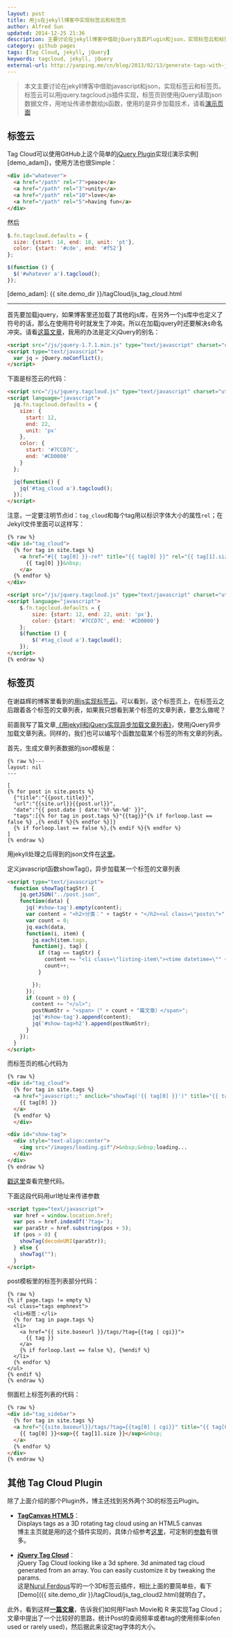 ```yaml
---
layout: post
title: 用js在jekyll博客中实现标签云和标签页
author: Alfred Sun
updated: 2014-12-25 21:36
description: 主要讨论在jekyll博客中借助jQuery及其Plugin和json，实现标签云和标签页。标签云可以用jquery.tagcloud.js插件实现，标签页则使用jQuery读取json数据文件，用地址传递参数给js函数，使用的是异步加载技术
category: github pages
tags: [Tag Cloud, jekyll, jQuery]
keywords: tagcloud, jekyll, jQuery
external-url: http://yanping.me/cn/blog/2013/02/13/generate-tags-with-js-in-jekyll-blog/
---
```


> 本文主要讨论在jekyll博客中借助javascript和json，实现标签云和标签页。标签云可以用jquery.tagcloud.js插件实现，标签页则使用jQuery读取json数据文件，用地址传递参数给js函数，使用的是异步加载技术，请看[演示页面](http://art.yanping.me/tags/)


## 标签云

Tag Cloud可以使用GitHub上这个简单的[jQuery Plugin][]实现([演示实例][demo_adam])，使用方法也很Simple：

```html
<div id="whatever">
  <a href="/path" rel="7">peace</a>
  <a href="/path" rel="3">unity</a>
  <a href="/path" rel="10">love</a>
  <a href="/path" rel="5">having fun</a>
</div>
```

然后

```js
$.fn.tagcloud.defaults = {
  size: {start: 14, end: 18, unit: 'pt'},
  color: {start: '#cde', end: '#f52'}
};

$(function () {
  $('#whatever a').tagcloud();
});
```

[jQuery Plugin]: https://github.com/addywaddy/jquery.tagcloud.js
[demo_adam]: {{ site.demo_dir }}/tagCloud/js_tag_cloud.html

* * * * * *

首先要加载jquery，如果博客里还加载了其他的js库，在另外一个js库中也定义了符号的话，那么在使用符号时就发生了冲突。所以在加载jquery时还要解决`$`命名冲突。请看[这篇文章](http://www.cnblogs.com/RascallySnake/archive/2010/05/07/1729417.html)，我用的办法是定义jQuery的别名：

```html
<script src="/js/jquery-1.7.1.min.js" type="text/javascript" charset="utf-8"></script>
<script type="text/javascript">
  var jq = jQuery.noConflict();
</script>
```

<!--more-->

下面是标签云的代码：

```html
<script src="/js/jquery.tagcloud.js" type="text/javascript" charset="utf-8"></script>
<script language="javascript">
  jq.fn.tagcloud.defaults = {
    size: {
      start: 12,
      end: 22,
      unit: 'px'
    },
    color: {
      start: '#7CCD7C',
      end: '#CD0000'
    }
  };

  jq(function() {
    jq('#tag_cloud a').tagcloud();
  });
</script>
```

注意，一定要注明节点id：`tag_cloud`和每个tag用以标识字体大小的属性`rel`；在Jekyll文件里面可以这样写：

```html
{% raw %}
<div id="tag_cloud">
  {% for tag in site.tags %}
	<a href="#{{ tag[0] }}-ref" title="{{ tag[0] }}" rel="{{ tag[1].size }}">
	  {{ tag[0] }}&nbsp;
	</a>
  {% endfor %}
</div>

<script src="/js/jquery.tagcloud.js" type="text/javascript" charset="utf-8"></script> 
<script language="javascript">
	$.fn.tagcloud.defaults = {
		size: {start: 12, end: 22, unit: 'px'},
		color: {start: '#7CCD7C', end: '#CD0000'}
	};
	$(function () {
		$('#tag_cloud a').tagcloud();
	});
</script>
{% endraw %}
```


## 标签页

在谢益辉的博客里看到的[用js实现标签云](http://yihui.name/cn/tags/)。可以看到，这个标签页上，在标签云之后跟着各个标签的文章列表，如果我只想看到某个标签的文章列表，要怎么做呢？

前面我写了篇文章[《用jekyll和jQuery实现异步加载文章列表》](http://alfred-sun.github.io/blog/2014/12/11/jekykll-jquery-asyn-load/)，使用jQuery异步加载文章列表。同样的，我们也可以编写个函数加载某个标签的所有文章的列表。

首先，生成文章列表数据的json模板是：

```
{% raw %}---
layout: nil
---

[
{% for post in site.posts %}
  {"title":"{{post.title}}",
  "url":"{{site.url}}{{post.url}}",
  "date":"{{ post.date | date:'%Y-%m-%d' }}",
  "tags":[{% for tag in post.tags %}"{{tag}}"{% if forloop.last == false %} ,{% endif %}{% endfor %}]}
  {% if forloop.last == false %},{% endif %}{% endfor %}
]
{% endraw %}
```

用jekyll处理之后得到的json文件在[这里](http://art.yanping.me/post.json)。

定义javascript函数showTag()，异步加载某一个标签的文章列表

```html
<script type="text/javascript">
  function showTag(tagStr) {
    jq.getJSON("../post.json",
    function(data) {
      jq('#show-tag').empty(content);
      var content = "<h2>分类：" + tagStr + "</h2><ul class=\"posts\">";
      var count = 0;
      jq.each(data,
      function(i, item) {
        jq.each(item.tags,
        function(j, tag) {
          if (tag == tagStr) {
            content += "<li class=\"listing-item\"><time datetime=\"" + item.date + "\">" + item.date + "</time><a href=\"" + item.url + "\">" + item.title + "</a></li>";
            count++;
          }

        });
      });
      if (count > 0) {
        content += "</ul>";
        postNumStr = "<span>（" + count + "篇文章）</span>";
        jq('#show-tag').append(content);
        jq('#show-tag>h2').append(postNumStr);
      }
    });
  }
</script>
```

而标签页的核心代码为

```html
{% raw %}
<div id="tag_cloud">
  {% for tag in site.tags %}
  <a href="javascript:;" onclick="showTag('{{ tag[0] }}')" title="{{ tag[0] }}" rel="{{ tag[1].size }}">
    {{ tag[0] }}
  </a>
  {% endfor %}
  </div>

<div id="show-tag">
  <div style="text-align:center">
    <img src="/images/loading.gif"/>&nbsp;&nbsp;loading...
  </div>
</div>
{% endraw %}
```

[戳这里](https://raw.github.com/yanping/art/gh-pages/tags/index.html)查看完整代码。

下面这段代码用url地址来传递参数

```html
<script type="text/javascript">
  var href = window.location.href;
  var pos = href.indexOf('?tag=');
  var paraStr = href.substring(pos + 5);
  if (pos > 0) {
    showTag(decodeURI(paraStr));
  } else {
    showTag("");
  }
</script>
```

post模板里的标签列表部分代码：

```
{% raw %}
{% if page.tags != empty %}
<ul class="tags emphnext">
  <li>标签：</li>
  {% for tag in page.tags %}
  <li>
    <a href="{{ site.baseurl }}/tags/?tag={{tag | cgi}}">
      {{ tag }}
    </a>
    {% if forloop.last == false %}, {%endif %}
  </li>
  {% endfor %}
</ul>
{% endif %}
{% endraw %}
```

侧面栏上标签列表的代码：

```html
{% raw %}
<div id="tag_sidebar">
  {% for tag in site.tags %}
  <a href="{{site.baseurl}}/tags/?tag={{tag[0] | cgi}}" title="{{ tag[0] }}">
    {{ tag[0] }}<sup>{{ tag[1].size }}</sup>&nbsp;
  </a>
  {% endfor %}
</div>
{% endraw %}
```


## 其他 Tag Cloud Plugin

除了上面介绍的那个Plugin外，博主还找到另外两个3D的标签云Plugin。

- **[TagCanvas HTML5](http://plugins.jquery.com/tagcanvas/)**：   
Displays tags as a 3D rotating tag cloud using an HTML5 canvas   
博主主页就是用的这个插件实现的，具体介绍参考[这里](http://www.goat1000.com/tagcanvas.php)，可定制的[参数](http://www.goat1000.com/tagcanvas-options.php)有很多。

- **[jQuery Tag Cloud](http://plugins.jquery.com/tagcloud/)**：   
jQuery Tag Cloud looking like a 3d sphere. 3d animated tag cloud generated from an array. You can easily customize it by tweaking the params.   
这是[Nurul Ferdous](http://dynamicguy.github.io/)写的一个3D标签云插件，相比上面的要简单些，看下[Demo]({{ site.demo_dir }}/tagCloud/js_tag_cloud2.html)就明白了。

此外，看到这样[**一篇文章**](http://alfred-sun.github.io/blog/2014/12/03/creating-tag-cloud-using-r-and-flash-javascript-swfobject/)，告诉我们如何用Flash Movie和 R 来实现Tag Cloud；文章中提出了一个比较好的思路，统计Post的查阅频率或者tag的使用频率(ofen used or rarely used)，然后据此来设定tag字体的大小。

